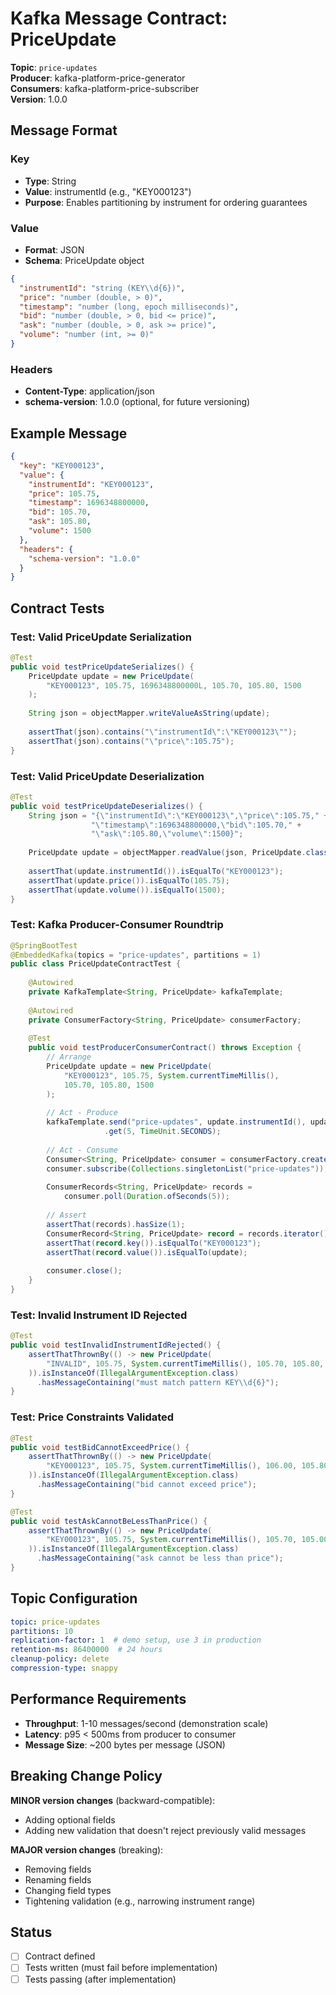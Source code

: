 # Kafka Message Contract: PriceUpdate

**Topic**: `price-updates`  
**Producer**: kafka-platform-price-generator  
**Consumers**: kafka-platform-price-subscriber  
**Version**: 1.0.0

## Message Format

### Key
- **Type**: String
- **Value**: instrumentId (e.g., "KEY000123")
- **Purpose**: Enables partitioning by instrument for ordering guarantees

### Value
- **Format**: JSON
- **Schema**: PriceUpdate object

```json
{
  "instrumentId": "string (KEY\\d{6})",
  "price": "number (double, > 0)",
  "timestamp": "number (long, epoch milliseconds)",
  "bid": "number (double, > 0, bid <= price)",
  "ask": "number (double, > 0, ask >= price)",
  "volume": "number (int, >= 0)"
}
```

### Headers
- **Content-Type**: application/json
- **schema-version**: 1.0.0 (optional, for future versioning)

## Example Message

```json
{
  "key": "KEY000123",
  "value": {
    "instrumentId": "KEY000123",
    "price": 105.75,
    "timestamp": 1696348800000,
    "bid": 105.70,
    "ask": 105.80,
    "volume": 1500
  },
  "headers": {
    "schema-version": "1.0.0"
  }
}
```

## Contract Tests

### Test: Valid PriceUpdate Serialization
```java
@Test
public void testPriceUpdateSerializes() {
    PriceUpdate update = new PriceUpdate(
        "KEY000123", 105.75, 1696348800000L, 105.70, 105.80, 1500
    );
    
    String json = objectMapper.writeValueAsString(update);
    
    assertThat(json).contains("\"instrumentId\":\"KEY000123\"");
    assertThat(json).contains("\"price\":105.75");
}
```

### Test: Valid PriceUpdate Deserialization
```java
@Test
public void testPriceUpdateDeserializes() {
    String json = "{\"instrumentId\":\"KEY000123\",\"price\":105.75," +
                  "\"timestamp\":1696348800000,\"bid\":105.70," +
                  "\"ask\":105.80,\"volume\":1500}";
    
    PriceUpdate update = objectMapper.readValue(json, PriceUpdate.class);
    
    assertThat(update.instrumentId()).isEqualTo("KEY000123");
    assertThat(update.price()).isEqualTo(105.75);
    assertThat(update.volume()).isEqualTo(1500);
}
```

### Test: Kafka Producer-Consumer Roundtrip
```java
@SpringBootTest
@EmbeddedKafka(topics = "price-updates", partitions = 1)
public class PriceUpdateContractTest {
    
    @Autowired
    private KafkaTemplate<String, PriceUpdate> kafkaTemplate;
    
    @Autowired
    private ConsumerFactory<String, PriceUpdate> consumerFactory;
    
    @Test
    public void testProducerConsumerContract() throws Exception {
        // Arrange
        PriceUpdate update = new PriceUpdate(
            "KEY000123", 105.75, System.currentTimeMillis(), 
            105.70, 105.80, 1500
        );
        
        // Act - Produce
        kafkaTemplate.send("price-updates", update.instrumentId(), update)
                     .get(5, TimeUnit.SECONDS);
        
        // Act - Consume
        Consumer<String, PriceUpdate> consumer = consumerFactory.createConsumer();
        consumer.subscribe(Collections.singletonList("price-updates"));
        
        ConsumerRecords<String, PriceUpdate> records = 
            consumer.poll(Duration.ofSeconds(5));
        
        // Assert
        assertThat(records).hasSize(1);
        ConsumerRecord<String, PriceUpdate> record = records.iterator().next();
        assertThat(record.key()).isEqualTo("KEY000123");
        assertThat(record.value()).isEqualTo(update);
        
        consumer.close();
    }
}
```

### Test: Invalid Instrument ID Rejected
```java
@Test
public void testInvalidInstrumentIdRejected() {
    assertThatThrownBy(() -> new PriceUpdate(
        "INVALID", 105.75, System.currentTimeMillis(), 105.70, 105.80, 1500
    )).isInstanceOf(IllegalArgumentException.class)
      .hasMessageContaining("must match pattern KEY\\d{6}");
}
```

### Test: Price Constraints Validated
```java
@Test
public void testBidCannotExceedPrice() {
    assertThatThrownBy(() -> new PriceUpdate(
        "KEY000123", 105.75, System.currentTimeMillis(), 106.00, 105.80, 1500
    )).isInstanceOf(IllegalArgumentException.class)
      .hasMessageContaining("bid cannot exceed price");
}

@Test
public void testAskCannotBeLessThanPrice() {
    assertThatThrownBy(() -> new PriceUpdate(
        "KEY000123", 105.75, System.currentTimeMillis(), 105.70, 105.00, 1500
    )).isInstanceOf(IllegalArgumentException.class)
      .hasMessageContaining("ask cannot be less than price");
}
```

## Topic Configuration

```yaml
topic: price-updates
partitions: 10
replication-factor: 1  # demo setup, use 3 in production
retention-ms: 86400000  # 24 hours
cleanup-policy: delete
compression-type: snappy
```

## Performance Requirements

- **Throughput**: 1-10 messages/second (demonstration scale)
- **Latency**: p95 < 500ms from producer to consumer
- **Message Size**: ~200 bytes per message (JSON)

## Breaking Change Policy

**MINOR version changes** (backward-compatible):
- Adding optional fields
- Adding new validation that doesn't reject previously valid messages

**MAJOR version changes** (breaking):
- Removing fields
- Renaming fields
- Changing field types
- Tightening validation (e.g., narrowing instrument range)

## Status
- [ ] Contract defined
- [ ] Tests written (must fail before implementation)
- [ ] Tests passing (after implementation)
